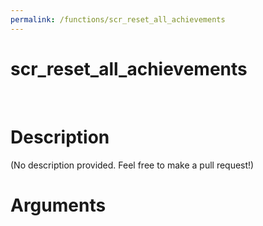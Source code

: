 ```yaml
---
permalink: /functions/scr_reset_all_achievements
---
```

# scr_reset_all_achievements  
&nbsp;  
# Description  
(No description provided. Feel free to make a pull request!) 
&nbsp;  
# Arguments


